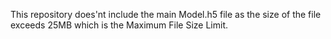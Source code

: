 This repository does'nt include the main Model.h5 file as the size of the file exceeds 25MB which is the Maximum File Size Limit.
